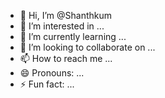 - 👋 Hi, I’m @Shanthkum
- 👀 I’m interested in ...
- 🌱 I’m currently learning ...
- 💞️ I’m looking to collaborate on ...
- 📫 How to reach me ...
- 😄 Pronouns: ...
- ⚡ Fun fact: ...

<!---
Shanthkum/Shanthkum is a ✨ special ✨ repository because its `README.md` (this file) appears on your GitHub profile.
You can click the Preview link to take a look at your changes.
--->
